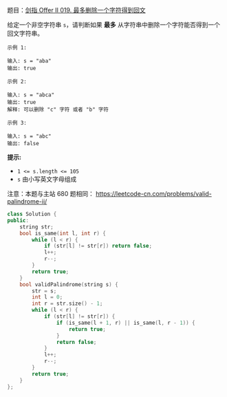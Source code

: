 题目：[剑指 Offer II 019. 最多删除一个字符得到回文](https://leetcode.cn/problems/RQku0D/)

给定一个非空字符串 `s`，请判断如果 **最多** 从字符串中删除一个字符能否得到一个回文字符串。

```
示例 1:

输入: s = "aba"
输出: true

示例 2:

输入: s = "abca"
输出: true
解释: 可以删除 "c" 字符 或者 "b" 字符

示例 3:

输入: s = "abc"
输出: false
```

**提示:**

- `1 <= s.length <= 105`
- `s` 由小写英文字母组成

注意：本题与主站 680 题相同： https://leetcode-cn.com/problems/valid-palindrome-ii/



```c++
class Solution {
public:
    string str;
    bool is_same(int l, int r) {
        while (l < r) {
            if (str[l] != str[r]) return false;
            l++;
            r--;
        }
        return true;
    }
    bool validPalindrome(string s) {
        str = s;
        int l = 0;
        int r = str.size() - 1;
        while (l < r) {
            if (str[l] != str[r]) {
                if (is_same(l + 1, r) || is_same(l, r - 1)) {
                    return true;
                }
                return false;
            }
            l++;
            r--;
        }
        return true;
    }
};
```

